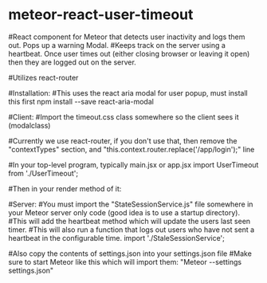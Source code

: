 # meteor-react-user-timeout
#React component for Meteor that detects user inactivity and logs them out. Pops up a warning Modal. 
#Keeps track on the server using a heartbeat. Once user times out (either closing browser or leaving it open) then they are logged out on the server. 

#Utilizes react-router

#Installation:
#This uses the react aria modal for user popup, must install this first
npm install --save react-aria-modal

#Client:
#Import the timeout.css class somewhere so the client sees it (modalclass)

#Currently we use react-router, if you don't use that, then remove the "contextTypes" section, and "this.context.router.replace('/app/login');" line

#In your top-level program, typically main.jsx or app.jsx
import UserTimeout from './UserTimeout';

#Then in your render method of it:
<UserTimeout />

#Server:
#You must import the "StateSessionService.js" file somewhere in your Meteor server only code (good idea is to use a startup directory).
#This will add the heartbeat method which will update the users last seen timer. 
#This will also run a function that logs out users who have not sent a heartbeat in the configurable time. 
import './StaleSessionService';

#Also copy the contents of settings.json into your settings.json file
#Make sure to start Meteor like this which will import them:  "Meteor --settings settings.json"
